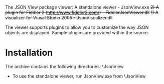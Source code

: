 The JSON View package viewer:
A standalone viewer - JsonView.exe
~~2) A plugin for Fiddler 2 (http://www.fiddler2.com/) - FiddlerJsonViewer.dll~~
~~1) A visualizer for Viusal Studio 2005  - JsonVisualizer.dll~~

The viewer supports plugins to allow you to customize the way JSON objects are displayed. Sample plugins 
are provided within the source.

Installation
============

The archive contains the following directories:
\JsonView

- To use the standalone viewer, run JsonView.exe from \JsonView
